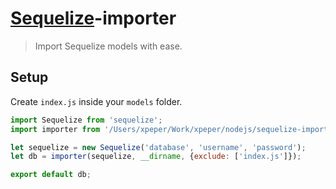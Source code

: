# [Sequelize](https://github.com/sequelize/sequelize)-importer

> Import Sequelize models with ease.

## Setup

Create `index.js` inside your `models` folder.

```js
import Sequelize from 'sequelize';
import importer from '/Users/xpeper/Work/xpeper/nodejs/sequelize-importer'

let sequelize = new Sequelize('database', 'username', 'password');
let db = importer(sequelize, __dirname, {exclude: ['index.js']});

export default db;
```
